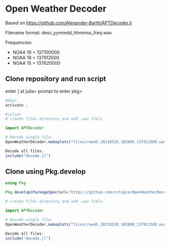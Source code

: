 # Open Weather Decoder

Based on https://github.com/Alexander-Barth/APTDecoder.jl

Filename format: desc_yymmdd_hhmmss_freq.wav

Frequencies:
- NOAA 19 = 137100000
- NOAA 18 = 137912500
- NOAA 15 = 137620000

## Clone repository and run script

enter ] at julia> prompt to enter pkg>

```julia
#pkg>
activate .

#julia>
# create files directory and add .wav fiels

import APTDecoder

# Decode single file:
OpenWeatherDecoder.makeplots("files/row45_20210328_102800_137912500.wav","NOAA 18")

Decode all files:
include("decode.jl")
```

## Clone using Pkg.develop

```julia
using Pkg

Pkg.develop(PackageSpec(url="https://github.com/rctngle/OpenWeatherDecoder"))

# create files directory and add .wav fiels

import APTDecoder

# Decode single file:
OpenWeatherDecoder.makeplots("files/row45_20210328_102800_137912500.wav","NOAA 18")

Decode all files:
include("decode.jl")

```
